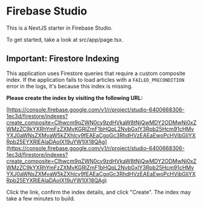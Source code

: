 # Firebase Studio

This is a NextJS starter in Firebase Studio.

To get started, take a look at src/app/page.tsx.

## Important: Firestore Indexing

This application uses Firestore queries that require a custom composite index. If the application fails to load articles with a `FAILED_PRECONDITION` error in the logs, it's because this index is missing.

**Please create the index by visiting the following URL:**

[https://console.firebase.google.com/v1/r/project/studio-6400668306-1ec3d/firestore/indexes?create_composite=Clhwcm9qZWN0cy9zdHVkaW8tNjQwMDY2ODMwNi0xZWMzZC9kYXRhYmFzZXMvKGRlZmF1bHQpL2NvbGxlY3Rpb25Hcm91cHMvYXJ0aWNsZXMvaW5kZXhlcy9fEAEaCgoGc3RhdHVzEAEaEwoPcHVibGljYXRpb25EYXRlEAIaDAoIX19uYW1lX18QAg](https://console.firebase.google.com/v1/r/project/studio-6400668306-1ec3d/firestore/indexes?create_composite=Clhwcm9qZWN0cy9zdHVkaW8tNjQwMDY2ODMwNi0xZWMzZC9kYXRhYmFzZXMvKGRlZmF1bHQpL2NvbGxlY3Rpb25Hcm91cHMvYXJ0aWNsZXMvaW5kZXhlcy9fEAEaCgoGc3RhdHVzEAEaEwoPcHVibGljYXRpb25EYXRlEAIaDAoIX19uYW1lX18QAg)

Click the link, confirm the index details, and click "Create". The index may take a few minutes to build.
